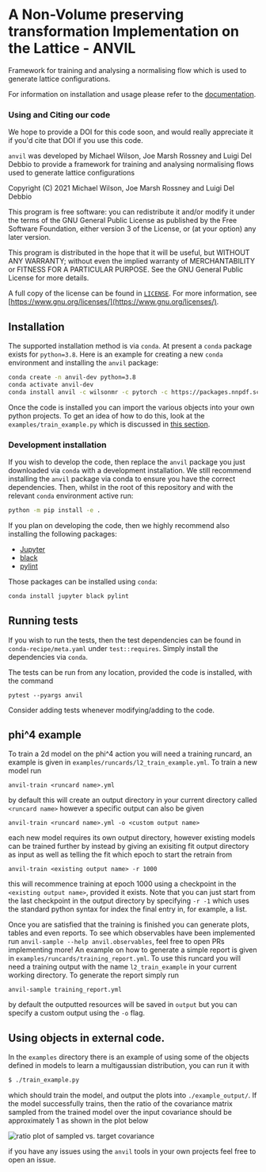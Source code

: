 # A Non-Volume preserving transformation Implementation on the Lattice - ANVIL

Framework for training and analysing a normalising flow which is used to generate
lattice configurations.

For information on installation and usage please refer to the
[documentation](https://wilsonmr.github.io/anvil/).

### Using and Citing our code

We hope to provide a DOI for this code soon, and would really appreciate it
if you'd cite that DOI if you use this code.

`anvil` was developed by Michael Wilson, Joe Marsh Rossney and Luigi Del Debbio
to provide a framework for training and analysing normalising flows used to
generate lattice configurations

Copyright (C) 2021  Michael Wilson, Joe Marsh Rossney and Luigi Del Debbio

This program is free software: you can redistribute it and/or modify
it under the terms of the GNU General Public License as published by
the Free Software Foundation, either version 3 of the License, or
(at your option) any later version.

This program is distributed in the hope that it will be useful,
but WITHOUT ANY WARRANTY; without even the implied warranty of
MERCHANTABILITY or FITNESS FOR A PARTICULAR PURPOSE.  See the
GNU General Public License for more details.

A full copy of the license can be found in [`LICENSE`](./LICENSE).
For more information,
see [https://www.gnu.org/licenses/](https://www.gnu.org/licenses/).

## Installation

The supported installation method is via `conda`. At present a `conda` package
exists for `python=3.8`. Here is an example for creating a new `conda`
environment and installing the `anvil` package:

```bash
conda create -n anvil-dev python=3.8
conda activate anvil-dev
conda install anvil -c wilsonmr -c pytorch -c https://packages.nnpdf.science/conda
```

Once the code is installed you can import the various objects into your own
python projects. To get an idea of how to do this, look at the
`examples/train_example.py` which is discussed in
[this section](##using-objects-in-external-code.).

### Development installation

If you wish to develop the code, then replace the `anvil` package you just downloaded
via `conda` with a development installation. We still recommend installing
the `anvil` package via conda to ensure you have the correct dependencies. Then,
whilst in the root of this repository and with the relevant `conda` environment
active run:

```bash
python -m pip install -e .
```

If you plan on developing the code, then we highly recommend also installing the following packages:

 - [Jupyter](https://jupyter.org/)
 - [black](https://pypi.org/project/black/)
 - [pylint](https://pypi.org/project/pylint/)

Those packages can be installed using `conda`:

```bash
conda install jupyter black pylint
```

## Running tests

If you wish to run the tests, then the test dependencies can be found in
`conda-recipe/meta.yaml` under `test::requires`. Simply install the dependencies
via `conda`.

The tests can be run from any location, provided the code is installed, with
the command

```
pytest --pyargs anvil
```

Consider adding tests whenever modifying/adding to the code.

## phi^4 example

To train a 2d model on the phi^4 action you will need a training runcard, an
example is given in `examples/runcards/l2_train_example.yml`. To train a new
model run

```
anvil-train <runcard name>.yml
```

by default this will create an output directory in your current directory
called `<runcard name>` however a specific output can also be given

```
anvil-train <runcard name>.yml -o <custom output name>
```

each new model requires its own output directory, however existing models can
be trained further by instead by giving an exisiting fit output directory as
input as well as telling the fit which epoch to start the retrain from

```
anvil-train <existing output name> -r 1000
```

this will recommence training at epoch 1000 using a checkpoint in the
`<existing output name>`, provided it exists. Note that you can just start from
the last checkpoint in the output directory by specifying `-r -1` which uses the
standard python syntax for index the final entry in, for example, a list.

Once you are satisfied that the training is finished you can generate plots,
tables and even reports. To see which observables have been implemented run
`anvil-sample --help anvil.observables`, feel free to open PRs implementing more!
An example on how to generate a simple report is given in
`examples/runcards/training_report.yml`. To use this runcard you will need a
training output with the name `l2_train_example` in your current working directory.
To generate the report simply run

```
anvil-sample training_report.yml
```

by default the outputted resources will be saved in `output` but you can specify
a custom output using the `-o` flag.

## Using objects in external code.

In the `examples` directory there is an example of using some of the objects
defined in models to learn a multigaussian distribution, you can run it with

```bash
$ ./train_example.py
```

which should train the model, and output the plots into `./example_output/`.
If the model successfully trains, then the ratio of the covariance matrix
sampled from the trained model over the input covariance should be approximately
1 as shown in the plot below

![ratio plot of sampled vs. target covariance](./examples/example_output/ratio.png)

if you have any issues using the `anvil` tools in your own projects feel free to
open an issue.
